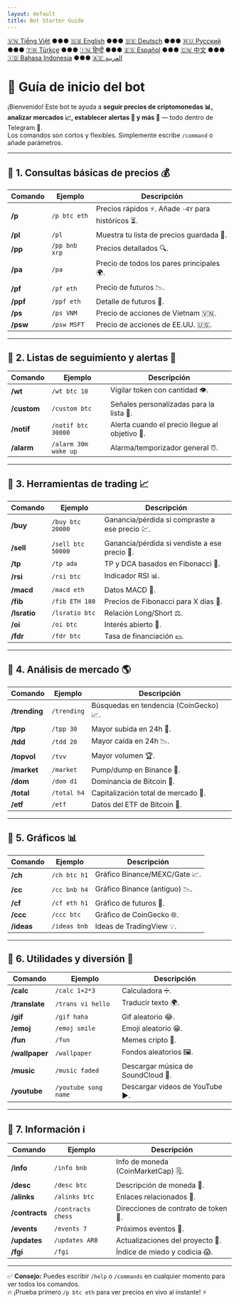 ```yaml
---
layout: default
title: Bot Starter Guide
---
```


[🇻🇳 Tiếng Việt](index_vi.md) ●●● [🇬🇧 English](index.md) ●●● [🇩🇪 Deutsch](index_de.md) ●●● [🇷🇺 Русский](index_ru.md) ●●● [🇹🇷 Türkçe](index_tr.md) ●●● [🇮🇳 हिन्दी](index_hi.md) ●●● [🇪🇸 Español](index_es.md) ●●● [🇨🇳 中文](index_zh.md) ●●● [🇮🇩 Bahasa Indonesia](index_id.md) ●●● [🇦🇪 العربية](index_ae.md)

# 🚀 Guía de inicio del bot

¡Bienvenido! Este bot te ayuda a **seguir precios de criptomonedas 📊, analizar mercados 📈, establecer alertas 🔔 y más 🎯** — todo dentro de Telegram 💬.  
Los comandos son cortos y flexibles. Simplemente escribe `/command` o añade parámetros.  

<hr>

## 📌 1. Consultas básicas de precios 💰

Comando | Ejemplo | Descripción
---|---|---
**/p** | `/p btc eth` | Precios rápidos ⚡. Añade `-4Y` para históricos ⏳.
**/pl** | `/pl` | Muestra tu lista de precios guardada 💾.
**/pp** | `/pp bnb xrp` | Precios detallados 🔍.
**/pa** | `/pa` | Precio de todos los pares principales 🌍.
**/pf** | `/pf eth` | Precio de futuros 📉.
**/ppf** | `/ppf eth` | Detalle de futuros 📄.
**/ps** | `/ps VNM` | Precio de acciones de Vietnam 🇻🇳.
**/psw** | `/psw MSFT` | Precio de acciones de EE.UU. 🇺🇸.

<hr>

## 📌 2. Listas de seguimiento y alertas 👀

Comando | Ejemplo | Descripción
---|---|---
**/wt** | `/wt btc 10` | Vigilar token con cantidad 👁️.
**/custom** | `/custom btc` | Señales personalizadas para la lista 🎯.
**/notif** | `/notif btc 30000` | Alerta cuando el precio llegue al objetivo 🚨.
**/alarm** | `/alarm 30m wake up` | Alarma/temporizador general ⏰.

<hr>

## 📌 3. Herramientas de trading 📈

Comando | Ejemplo | Descripción
---|---|---
**/buy** | `/buy btc 20000` | Ganancia/pérdida si compraste a ese precio 💹.
**/sell** | `/sell btc 50000` | Ganancia/pérdida si vendiste a ese precio 💸.
**/tp** | `/tp ada` | TP y DCA basados en Fibonacci 🎯.
**/rsi** | `/rsi btc` | Indicador RSI 📊.
**/macd** | `/macd eth` | Datos MACD 📶.
**/fib** | `/fib ETH 180` | Precios de Fibonacci para X días 🔢.
**/lsratio** | `/lsratio btc` | Relación Long/Short ⚖️.
**/oi** | `/oi btc` | Interés abierto 📜.
**/fdr** | `/fdr btc` | Tasa de financiación 💵.

<hr>

## 📌 4. Análisis de mercado 🌎

Comando | Ejemplo | Descripción
---|---|---
**/trending** | `/trending` | Búsquedas en tendencia (CoinGecko) 📈.
**/tpp** | `/tpp 30` | Mayor subida en 24h 🚀.
**/tdd** | `/tdd 20` | Mayor caída en 24h 📉.
**/topvol** | `/tvv` | Mayor volumen 🏆.
**/market** | `/market` | Pump/dump en Binance 🔄.
**/dom** | `/dom d1` | Dominancia de Bitcoin 👑.
**/total** | `/total h4` | Capitalización total de mercado 🏬.
**/etf** | `/etf` | Datos del ETF de Bitcoin 📑.

<hr>

## 📌 5. Gráficos 📊

Comando | Ejemplo | Descripción
---|---|---
**/ch** | `/ch btc h1` | Gráfico Binance/MEXC/Gate 📈.
**/cc** | `/cc bnb h4` | Gráfico Binance (antiguo) 📉.
**/cf** | `/cf eth h1` | Gráfico de futuros 💯.
**/ccc** | `/ccc btc` | Gráfico de CoinGecko 🌐.
**/ideas** | `/ideas bnb` | Ideas de TradingView 💡.

<hr>

## 📌 6. Utilidades y diversión 🎉

Comando | Ejemplo | Descripción
---|---|---
**/calc** | `/calc 1+2*3` | Calculadora ➗.
**/translate** | `/trans vi hello` | Traducir texto 🌍.
**/gif** | `/gif haha` | Gif aleatorio 😂.
**/emoj** | `/emoj smile` | Emoji aleatorio 😁.
**/fun** | `/fun` | Memes cripto 🤣.
**/wallpaper** | `/wallpaper` | Fondos aleatorios 🖼️.
**/music** | `/music faded` | Descargar música de SoundCloud 🎵.
**/youtube** | `/youtube song name` | Descargar videos de YouTube ▶️.

<hr>

## 📌 7. Información ℹ️

Comando | Ejemplo | Descripción
---|---|---
**/info** | `/info bnb` | Info de moneda (CoinMarketCap) 🗒️.
**/desc** | `/desc btc` | Descripción de moneda 📄.
**/alinks** | `/alinks btc` | Enlaces relacionados 🔗.
**/contracts** | `/contracts chess` | Direcciones de contrato de token 📜.
**/events** | `/events 7` | Próximos eventos 📅.
**/updates** | `/updates ARB` | Actualizaciones del proyecto 📰.
**/fgi** | `/fgi` | Índice de miedo y codicia 😱.

<hr>

✅ **Consejo:** Puedes escribir `/help` o `/commands` en cualquier momento para ver todos los comandos.  
🔥 ¡Prueba primero `/p btc eth` para ver precios en vivo al instante! ⚡

